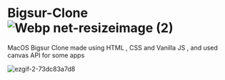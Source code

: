 # Bigsur-Clone    ![Webp net-resizeimage (2)](https://user-images.githubusercontent.com/90280586/172624742-4a10c3f6-aeb4-49c7-9ea8-b5bf72946e96.png)




MacOS Bigsur Clone made using HTML , CSS and Vanilla JS , and used canvas API for some apps


![ezgif-2-73dc83a7d8](https://user-images.githubusercontent.com/90280586/172615747-5c58559a-68be-401d-b0c5-2f7a9e2f1e76.gif)

